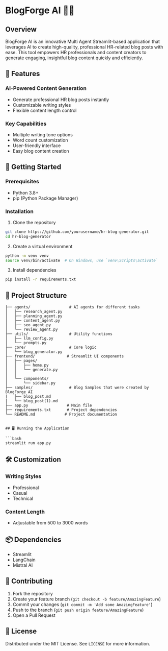 # BlogForge AI 🤖📝

## Overview

BlogForge AI is an innovative Multi Agent Streamlit-based application that leverages AI to create high-quality, professional HR-related blog posts with ease. This tool empowers HR professionals and content creators to generate engaging, insightful blog content quickly and efficiently.

## 🌟 Features

### AI-Powered Content Generation
- Generate professional HR blog posts instantly
- Customizable writing styles
- Flexible content length control

### Key Capabilities
- Multiple writing tone options
- Word count customization
- User-friendly interface
- Easy blog content creation

## 🚀 Getting Started

### Prerequisites
- Python 3.8+
- pip (Python Package Manager)

### Installation

1. Clone the repository
```bash
git clone https://github.com/yourusername/hr-blog-generator.git
cd hr-blog-generator
```

2. Create a virtual environment
```bash
python -m venv venv
source venv/bin/activate  # On Windows, use `venv\Scripts\activate`
```

3. Install dependencies
```bash
pip install -r requirements.txt
```

## 🔧 Project Structure
```
├── agents/                 # AI agents for different tasks
│   ├── research_agent.py
│   ├── planning_agent.py
│   ├── content_agent.py
│   ├── seo_agent.py
│   └── review_agent.py
├── utils/                  # Utility functions
│   ├── llm_config.py
│   └── prompts.py
├── core/                   # Core logic
│   └── blog_generator.py
├── frontend/              # Streamlit UI components
│   ├── pages/
│   │   ├── home.py
│   │   └── generate.py
│   │  
│   └── components/
│       └── sidebar.py
├── samples/                # Blog Samples that were created by BlogForge AI 
|   ├── blog_post.md 
|   └── blog_post(1).md
├── app.py                 # Main file
├── requirements.txt       # Project dependencies
└── README.md             # Project documentation


## 🖥️ Running the Application

```bash
streamlit run app.py
```

## 🛠️ Customization

### Writing Styles
- Professional
- Casual
- Technical

### Content Length
- Adjustable from 500 to 3000 words

## 📦 Dependencies
- Streamlit
- LangChain
- Mistral AI

## 🤝 Contributing

1. Fork the repository
2. Create your feature branch (`git checkout -b feature/AmazingFeature`)
3. Commit your changes (`git commit -m 'Add some AmazingFeature'`)
4. Push to the branch (`git push origin feature/AmazingFeature`)
5. Open a Pull Request

## 📝 License

Distributed under the MIT License. See `LICENSE` for more information.
